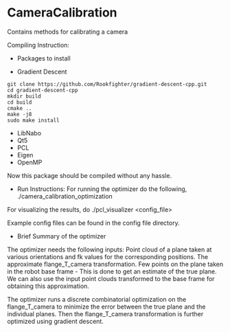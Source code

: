 # CameraCalibration
Contains methods for calibrating a camera

Compiling Instruction:

- Packages to install

* Gradient Descent
```
git clone https://github.com/Rookfighter/gradient-descent-cpp.git 
cd gradient-descent-cpp 
mkdir build 
cd build 
cmake .. 
make -j8 
sudo make install
```
* LibNabo
* Qt5
* PCL
* Eigen
* OpenMP

Now this package should be compiled without any hassle.

- Run Instructions:
For running the optimizer do the following,
./camera_calibration_optimization <config file>

For visualizing the results, do 
./pcl_visualizer <config_file>

Example config files can be found in the config file directory.

- Brief Summary of the optimizer

The optimizer needs the following inputs:
 Point cloud of a plane taken at various orientations and fk values for the corresponding positions. 
 The approximate flange_T_camera transformation.
 Few points on the plane taken in the robot base frame - This is done to get an estimate of the true plane. We can
 also use the input point clouds transformed to the base frame for obtaining this approximation.

 The optimizer runs a discrete combinatorial optimization on the flange_T_camera to minimize the error between the true plane and the individual planes.
 Then the flange_T_camera transformation is further optimized using gradient descent. 

